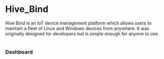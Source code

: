 # Hive_Bind
Hive Bind is an IoT device management platform which allows users to maintain a fleet of Linux and Windows devices from anywhere. It was originally designed for developers but is simple enough for anyone to use.
<br><br>

<h3>Dashboard</h3>
